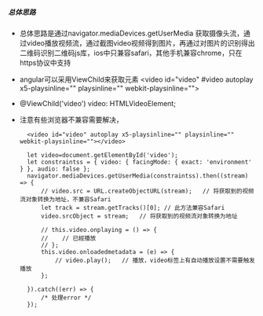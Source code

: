 ##### 总体思路
* 总体思路是通过navigator.mediaDevices.getUserMedia 获取摄像头流，通过video播放视频流，通过截图video视频得到图片，再通过对图片的识别得出二维码识别二维码js库，ios中只兼容safari，其他手机兼容chrome，只在https协议中支持
* angular可以采用ViewChild来获取元素  <video id="video"  #video autoplay x5-playsinline="" playsinline="" webkit-playsinline=""></video>
*  @ViewChild('video') video: HTMLVideoElement;
* 注意有些浏览器不兼容需要解决，
 
        <video id="video" autoplay x5-playsinline="" playsinline="" webkit-playsinline=""></video>
 
        let video=document.getElementById('video');
        let constraintss = { video: { facingMode: { exact: 'environment' } }, audio: false };
        navigator.mediaDevices.getUserMedia(constraintss).then((stream) => {
            // video.src = URL.createObjectURL(stream);   // 将获取到的视频流对象转换为地址，不兼容Safari
            let track = stream.getTracks()[0]; // 此方法兼容Safari
            video.srcObject = stream;   // 将获取到的视频流对象转换为地址

            // this.video.onplaying = () => {
            //    // 已經播放
            // };
            this.video.onloadedmetadata = (e) => {
                // video.play();   // 播放，video标签上有自动播放设置不需要触发播放
            };

        }).catch((err) => {
            /* 处理error */
        });
